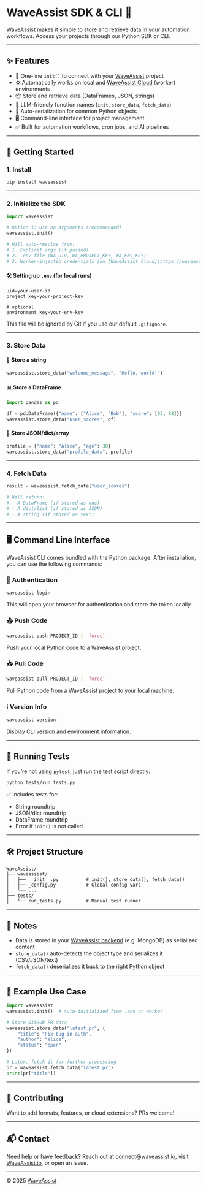 # WaveAssist SDK & CLI 🌊

WaveAssist makes it simple to store and retrieve data in your automation workflows. Access your projects through our Python SDK or CLI.

---

## ✨ Features

* 🔐 One-line `init()` to connect with your [WaveAssist](https://waveassist.io) project
* ⚙️ Automatically works on local and [WaveAssist Cloud](https://waveassist.io) (worker) environments
* 📦 Store and retrieve data (DataFrames, JSON, strings)
* 🧠 LLM-friendly function names (`init`, `store_data`, `fetch_data`)
* 📁 Auto-serialization for common Python objects
* 🖥️ Command-line interface for project management
* ✅ Built for automation workflows, cron jobs, and AI pipelines

---

## 🚀 Getting Started

### 1. Install

```bash
pip install waveassist
```

---

### 2. Initialize the SDK

```python
import waveassist

# Option 1: Use no arguments (recommended)
waveassist.init()

# Will auto-resolve from:
# 1. Explicit args (if passed)
# 2. .env file (WA_UID, WA_PROJECT_KEY, WA_ENV_KEY)
# 3. Worker-injected credentials (on [WaveAssist Cloud](https://waveassist.io))
```

#### 🛠 Setting up `.env` (for local runs)

```env
uid=your-user-id
project_key=your-project-key

# optional
environment_key=your-env-key
```

This file will be ignored by Git if you use our default `.gitignore`.

---

### 3. Store Data

#### 🧾 Store a string

```python
waveassist.store_data("welcome_message", "Hello, world!")
```

#### 📊 Store a DataFrame

```python
import pandas as pd

df = pd.DataFrame({"name": ["Alice", "Bob"], "score": [95, 88]})
waveassist.store_data("user_scores", df)
```

#### 🧠 Store JSON/dict/array

```python
profile = {"name": "Alice", "age": 30}
waveassist.store_data("profile_data", profile)
```

---

### 4. Fetch Data

```python
result = waveassist.fetch_data("user_scores")

# Will return:
# - A DataFrame (if stored as one)
# - A dict/list (if stored as JSON)
# - A string (if stored as text)
```

---

## 🖥️ Command Line Interface

WaveAssist CLI comes bundled with the Python package. After installation, you can use the following commands:

### 🔑 Authentication

```bash
waveassist login
```

This will open your browser for authentication and store the token locally.

### 📤 Push Code

```bash
waveassist push PROJECT_ID [--force]
```

Push your local Python code to a WaveAssist project.

### 📥 Pull Code

```bash
waveassist pull PROJECT_ID [--force]
```

Pull Python code from a WaveAssist project to your local machine.

### ℹ️ Version Info

```bash
waveassist version
```

Display CLI version and environment information.

---

## 🧪 Running Tests

If you’re not using `pytest`, just run the test script directly:

```bash
python tests/run_tests.py
```

✅ Includes tests for:

* String roundtrip
* JSON/dict roundtrip
* DataFrame roundtrip
* Error if `init()` is not called

---

## 🛠 Project Structure

```
WaveAssist/
├── waveassist/
│   ├── __init__.py          # init(), store_data(), fetch_data()
│   ├── _config.py           # Global config vars
│   └── ...
├── tests/
│   └── run_tests.py         # Manual test runner
```

---

## 📌 Notes

* Data is stored in your [WaveAssist backend](https://waveassist.io) (e.g. MongoDB) as serialized content
* `store_data()` auto-detects the object type and serializes it (CSV/JSON/text)
* `fetch_data()` deserializes it back to the right Python object

---

## 🧠 Example Use Case

```python
import waveassist
waveassist.init()  # Auto-initialized from .env or worker

# Store GitHub PR data
waveassist.store_data("latest_pr", {
    "title": "Fix bug in auth",
    "author": "alice",
    "status": "open"
})

# Later, fetch it for further processing
pr = waveassist.fetch_data("latest_pr")
print(pr["title"])
```

---

## 🤝 Contributing

Want to add formats, features, or cloud extensions? PRs welcome!

---

## 📬 Contact

Need help or have feedback? Reach out at [connect@waveassist.io](mailto:connect@waveassist.io), visit [WaveAssist.io](https://waveassist.io), or open an issue.

---

© 2025 [WaveAssist](https://waveassist.io)

